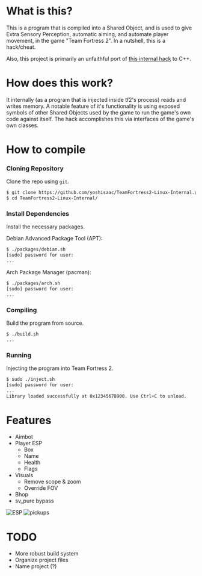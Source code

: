 # What is this?
This is a program that is compiled into a Shared Object, and is used to give Extra Sensory Perception, automatic aiming, and automate player movement, in the game "Team Fortress 2". In a nutshell, this is a hack/cheat.  
  
Also, this project is primarily an unfaithful port of [this internal hack](https://github.com/faluthe/tf_c) to C++.  

# How does this work?
It internally (as a program that is injected inside tf2's process) reads and writes memory. A notable feature of it's functionality is using exposed symbols of other Shared Objects used by the game to run the game's own code against itself. The hack accomplishes this via interfaces of the game's own classes.

# How to compile
### Cloning Repository
Clone the repo using `git`.  

```bash
$ git clone https://github.com/yoshisaac/TeamFortress2-Linux-Internal.git
$ cd TeamFortress2-Linux-Internal/
```

### Install Dependencies
Install the necessary packages.  
  
Debian Advanced Package Tool (APT):  
```bash
$ ./packages/debian.sh
[sudo] password for user:
...
```
  
Arch Package Manager (pacman):  
```bash
$ ./packages/arch.sh
[sudo] password for user:
...
```


### Compiling
Build the program from source.  
```bash
$ ./build.sh
...
```

### Running
Injecting the program into Team Fortress 2.  
```bash
$ sudo ./inject.sh
[sudo] password for user:
...
Library loaded successfully at 0x12345678900. Use Ctrl+C to unload.
```

# Features
* Aimbot
* Player ESP
  - Box
  - Name
  - Health
  - Flags
* Visuals
  - Remove scope & zoom
  - Override FOV
* Bhop
* sv_pure bypass

![ESP](https://r2.e-z.host/bb3dfc85-7f7f-4dcb-8b0b-3a4af0aa57e4/2x1yy0lyb4vrrtcgnv.png)
![pickups](https://r2.e-z.host/bb3dfc85-7f7f-4dcb-8b0b-3a4af0aa57e4/6jhjaiseb021kvef5b.png)

# TODO
* More robust build system
* Organize project files
* Name project (?)
